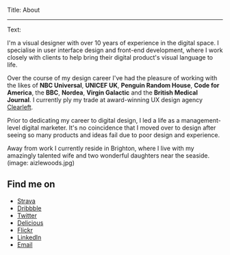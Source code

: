 Title: About

----

Text: 

I'm a visual designer with over 10 years of experience in the digital space. I specialise in user interface design and front-end development, where I work closely with clients to help bring their digital product's visual language to life.  

Over the course of my design career I've had the pleasure of working with the likes of <strong>NBC Universal</strong>, <strong>UNICEF UK</strong>, <strong>Penguin Random House</strong>, <strong>Code for America</strong>, the <strong>BBC</strong>, <strong>Nordea</strong>, <strong>Virgin Galactic</strong> and the <strong>British Medical Journal</strong>.  I currently ply my trade at award-winning UX design agency <a href="http://clearleft.com">Clearleft</a>.
<!-- (image: clients.png) -->

Prior to dedicating my career to digital design, I led a life as a management-level digital marketer.  It's no coincidence that I moved over to design after seeing so many products and ideas fail due to poor design and experience.

Away from work I currently reside in Brighton, where I live with my amazingly talented wife and two wonderful daughters near the seaside.
(image: aizlewoods.jpg)

## Find me on

<div class="social-linkage">
	<ul>
		<li><a class="strava" href="#">Strava</a></li>	
		<li><a class="dribbble" href="#">Dribbble</a></li>
		<li><a class="twitter" href="#">Twitter</a></li>		
		<li><a class="delicious" href="#">Delicious</a></li>
		<li><a class="flickr" href="#">Flickr</a></li>		
		<li><a class="linkedin" href="#">LinkedIn</a></li>
		<li><a class="email" href="#">Email</a></li>			
	</ul>
</div>